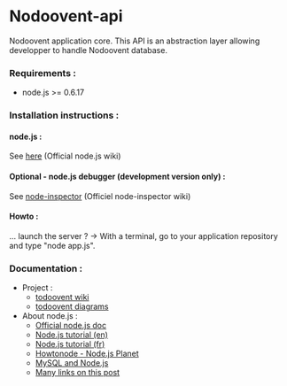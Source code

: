 # Nodoovent-api

Nodoovent application core.
This API is an abstraction layer allowing developper to handle Nodoovent database.

### Requirements :

* node.js >= 0.6.17

### Installation instructions :

#### node.js :

See [here](https://github.com/joyent/node/wiki/Installation) (Official node.js wiki)

#### Optional - node.js debugger (development version only) :

See [node-inspector](https://github.com/dannycoates/node-inspector/wiki/Getting-Started---from-scratch) (Officiel node-inspector wiki)

#### Howto :

... launch the server ?
-> With a terminal, go to your application repository and type "node app.js".

### Documentation :

* Project : 
	* [todoovent wiki](https://github.com/g4llic4/nodoovent/wiki)
	* [todoovent diagrams](http://simon-renoult.com/todoovent/)
* About node.js : 
	* [Official node.js doc](http://nodejs.org/api/)
	* [Node.js tutorial (en) ](http://www.nodebeginner.org/)
	* [Node.js tutorial (fr) ](http://nodejs.developpez.com/tutoriels/javascript/node-js-livre-debutant/)
	* [Howtonode - Node.js Planet](http://howtonode.org/)
	* [MySQL and Node.js](http://www.giantflyingsaucer.com/blog/?p=2596)
	* [Many links on this post](http://stackoverflow.com/a/5511507)